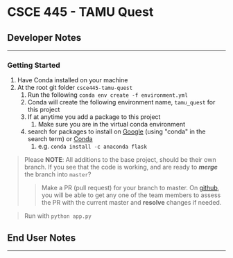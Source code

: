 # CSCE 445 - TAMU Quest
## Developer Notes
---
### Getting Started
1. Have Conda installed on your machine
2. At the root git folder `csce445-tamu-quest`
   1. Run the following `conda env create -f environment.yml`
   2. Conda will create the following environment name, `tamu_quest` for this project
   3. If at anytime you add a package to this project
      1. Make sure you are in the virtual conda environment
   2. search for packages to install on [Google](https://google.com) (using "conda" in the search term) or [Conda](https://anaconda.org)
         1. e.g. `conda install -c anaconda flask`
> Please **NOTE**: All additions to the base project, should be their own branch. If you see that the code is working, and are ready to ***merge*** the branch into `master`?
>> Make a PR (pull request) for your branch to master. On [github](https://github.com/jasonkolodziej/csce445-tamu-quest), you will be able to get any one of the team members to assess the PR with the current master and **resolve** changes if needed.

> Run with `python app.py`
## End User Notes
---
